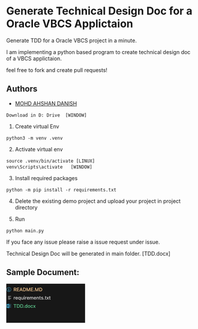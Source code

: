 # Generate Technical Design Doc for a Oracle VBCS Applictaion

Generate TDD for a Oracle VBCS project in a minute.

I am implementing a python based program to create technical design doc of a VBCS applictaion.

feel free to fork and create pull requests!

## Authors

- [MOHD AHSHAN DANISH](https://www.github.com/mailtodanish)

```
Download in D: Drive  [WINDOW]
```

1. Create virtual Env

```
python3 -m venv .venv
```
2. Activate virtual env

```
source .venv/bin/activate [LINUX]
venv\Scripts\activate   [WINDOW]
```
3. Install required packages

```
python -m pip install -r requirements.txt
```
4. Delete the existing demo project and upload your project in project directory

5. Run

``` 
python main.py
```

If you face any issue please raise a issue request under issue.

Technical Design Doc will be generated in main folder. [TDD.docx]



## Sample Document:

![Logo](img/img1.png)





